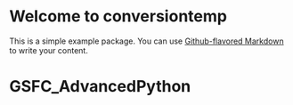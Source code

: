# Welcome to conversiontemp

This is a simple example package. You can use
[Github-flavored Markdown](https://guides.github.com/features/mastering-markdown/)
to write your content.
# GSFC_AdvancedPython
